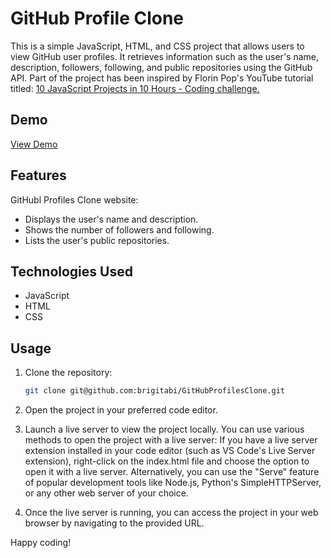 # GitHub Profile Clone

This is a simple JavaScript, HTML, and CSS project that allows users to view GitHub user profiles. It retrieves information such as the user's name, description, followers, following, and public repositories using the GitHub API. Part of the project has been inspired by Florin Pop's YouTube tutorial titled: [10 JavaScript Projects in 10 Hours - Coding challenge.](https://www.youtube.com/watch?v=dtKciwk_si4)

## Demo

[View Demo](https://github.com/brigitabi/GitHubProfilesClone)

## Features

GitHubl Profiles Clone website: 

- Displays the user's name and description.
- Shows the number of followers and following.
- Lists the user's public repositories.

## Technologies Used

- JavaScript
- HTML
- CSS

## Usage

1. Clone the repository:

   ```bash
   git clone git@github.com:brigitabi/GitHubProfilesClone.git

2. Open the project in your preferred code editor.
3. Launch a live server to view the project locally. You can use various methods to open the project with a live server:
If you have a live server extension installed in your code editor (such as VS Code's Live Server extension), right-click on the index.html file and choose the option to open it with a live server.
Alternatively, you can use the "Serve" feature of popular development tools like Node.js, Python's SimpleHTTPServer, or any other web server of your choice.
4. Once the live server is running, you can access the project in your web browser by navigating to the provided URL.

Happy coding! 
